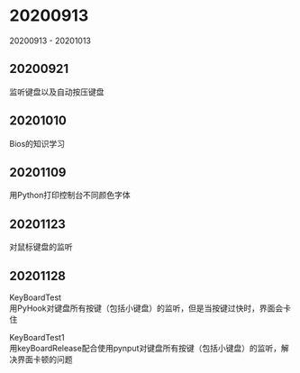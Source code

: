 # 20200913
20200913 - 20201013

## 20200921
监听键盘以及自动按压键盘

## 20201010
Bios的知识学习

## 20201109
用Python打印控制台不同颜色字体

## 20201123
对鼠标键盘的监听

## 20201128
KeyBoardTest  
用PyHook对键盘所有按键（包括小键盘）的监听，但是当按键过快时，界面会卡住  

KeyBoardTest1  
用keyBoardRelease配合使用pynput对键盘所有按键（包括小键盘）的监听，解决界面卡顿的问题